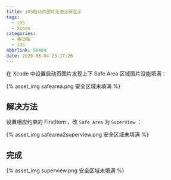 ```yaml
---
title: iOS启动页图片无法全屏显示
tags:
  - iOS
  - Xcode
categories:
  - 移动端
  - iOS
abbrlink: 58404
date: 2020-08-04 23:17:26
---
```


在 Xcode 中设置启动页图片发现上下 Safe Area 区域图片没能填满：

{% asset_img safearea.png 安全区域未填满 %}

<!-- more -->

## 解决方法

设置相应约束的 FirstItem ，改 `Safe Area` 为 `SuperView` ：

{% asset_img safearea2superview.png 安全区域未填满 %}

## 完成

{% asset_img superview.png 安全区域未填满 %}
